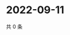 # 2022-09-11

共 0 条

<!-- BEGIN WEIBO -->
<!-- 最后更新时间 Sun Sep 11 2022 20:32:01 GMT+0800 (China Standard Time) -->

<!-- END WEIBO -->
